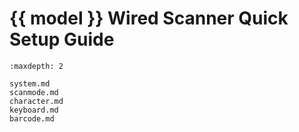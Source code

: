 # {{ model }} Wired Scanner Quick Setup Guide
```{toctree}
:maxdepth: 2

system.md
scanmode.md
character.md
keyboard.md
barcode.md

```
